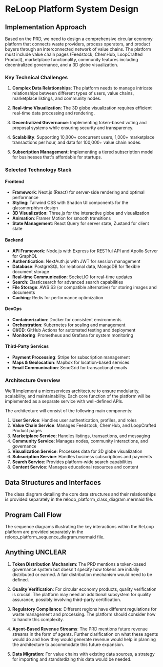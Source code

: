 # ReLoop Platform System Design

## Implementation Approach

Based on the PRD, we need to design a comprehensive circular economy platform that connects waste providers, process operators, and product buyers through an interconnected network of value chains. The platform must include value chain pages (Feedstock, ChemHub, LoopCrafted Product), marketplace functionality, community features including decentralized governance, and a 3D globe visualization.

### Key Technical Challenges

1. **Complex Data Relationships**: The platform needs to manage intricate relationships between different types of users, value chains, marketplace listings, and community nodes.

2. **Real-time Visualization**: The 3D globe visualization requires efficient real-time data processing and rendering.

3. **Decentralized Governance**: Implementing token-based voting and proposal systems while ensuring security and transparency.

4. **Scalability**: Supporting 10,000+ concurrent users, 1,000+ marketplace transactions per hour, and data for 100,000+ value chain nodes.

5. **Subscription Management**: Implementing a tiered subscription model for businesses that's affordable for startups.

### Selected Technology Stack

#### Frontend
- **Framework**: Next.js (React) for server-side rendering and optimal performance
- **Styling**: Tailwind CSS with Shadcn UI components for the glassmorphism design
- **3D Visualization**: Three.js for the interactive globe and visualization
- **Animation**: Framer Motion for smooth transitions
- **State Management**: React Query for server state, Zustand for client state

#### Backend
- **API Framework**: Node.js with Express for RESTful API and Apollo Server for GraphQL
- **Authentication**: NextAuth.js with JWT for session management
- **Database**: PostgreSQL for relational data, MongoDB for flexible document storage
- **Real-time Communication**: Socket.IO for real-time updates
- **Search**: Elasticsearch for advanced search capabilities
- **File Storage**: AWS S3 (or compatible alternative) for storing images and documents
- **Caching**: Redis for performance optimization

#### DevOps
- **Containerization**: Docker for consistent environments
- **Orchestration**: Kubernetes for scaling and management
- **CI/CD**: GitHub Actions for automated testing and deployment
- **Monitoring**: Prometheus and Grafana for system monitoring

#### Third-Party Services
- **Payment Processing**: Stripe for subscription management
- **Maps & Geolocation**: Mapbox for location-based services
- **Email Communication**: SendGrid for transactional emails

### Architecture Overview

We'll implement a microservices architecture to ensure modularity, scalability, and maintainability. Each core function of the platform will be implemented as a separate service with well-defined APIs.

The architecture will consist of the following main components:

1. **User Service**: Handles user authentication, profiles, and roles
2. **Value Chain Service**: Manages Feedstock, ChemHub, and LoopCrafted Product pages
3. **Marketplace Service**: Handles listings, transactions, and messaging
4. **Community Service**: Manages nodes, community interactions, and governance
5. **Visualization Service**: Processes data for 3D globe visualization
6. **Subscription Service**: Handles business subscriptions and payments
7. **Search Service**: Provides platform-wide search capabilities
8. **Content Service**: Manages educational resources and content

## Data Structures and Interfaces

The class diagram detailing the core data structures and their relationships is provided separately in the reloop_platform_class_diagram.mermaid file.

## Program Call Flow

The sequence diagrams illustrating the key interactions within the ReLoop platform are provided separately in the reloop_platform_sequence_diagram.mermaid file.

## Anything UNCLEAR

1. **Token Distribution Mechanism**: The PRD mentions a token-based governance system but doesn't specify how tokens are initially distributed or earned. A fair distribution mechanism would need to be defined.

2. **Quality Verification**: For circular economy products, quality verification is crucial. The platform may need an additional subsystem for quality assurance, possibly involving third-party certification.

3. **Regulatory Compliance**: Different regions have different regulations for waste management and processing. The platform should consider how to handle this complexity.

4. **Agent-Based Revenue Streams**: The PRD mentions future revenue streams in the form of agents. Further clarification on what these agents would do and how they would generate revenue would help in planning the architecture to accommodate this future expansion.

5. **Data Migration**: For value chains with existing data sources, a strategy for importing and standardizing this data would be needed.